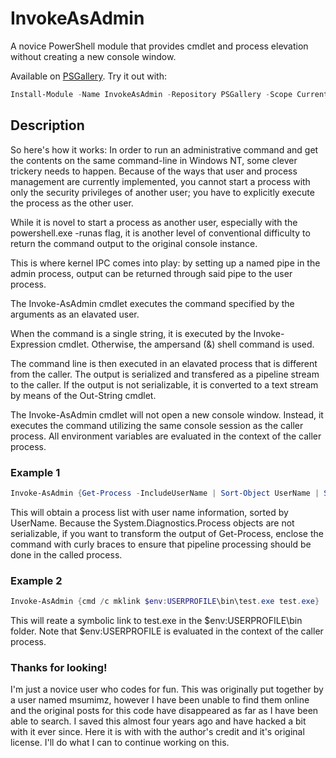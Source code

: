 # InvokeAsAdmin
A novice PowerShell module that provides cmdlet and process elevation without creating a new console window.

Available on [PSGallery](https://www.powershellgallery.com/packages/InvokeAsAdmin). Try it out with:
```powershell
Install-Module -Name InvokeAsAdmin -Repository PSGallery -Scope CurrentUser
```

## Description

So here's how it works: In order to run an administrative command and get the contents on the same command-line in Windows NT, some clever trickery needs to happen. Because of the ways that user and process management are currently implemented, you cannot start a process with only the security privileges of another user; you have to explicitly execute the process as the other user.

While it is novel to start a process as another user, especially with the powershell.exe -runas flag, it is another level of conventional difficulty to return the command output to the original console instance.

This is where kernel IPC comes into play: by setting up a named pipe in the admin process, output can be returned through said pipe to the user process.

The Invoke-AsAdmin cmdlet executes the command specified by the arguments as an elavated user.

When the command is a single string, it is executed by the Invoke-Expression cmdlet. Otherwise, the ampersand (&) shell command is used.

The command line is then executed in an elavated process that is different from the caller. The output is serialized and transfered as a pipeline stream to the caller. If the output is not serializable, it is converted to a text stream by means of the Out-String cmdlet.

The Invoke-AsAdmin cmdlet will not open a new console window. Instead, it executes the command utilizing the same console session as the caller process. All environment variables are evaluated in the context of the caller process.

### Example 1

```powershell
Invoke-AsAdmin {Get-Process -IncludeUserName | Sort-Object UserName | Select-Object UserName, ProcessName}
```
This will obtain a process list with user name information, sorted by UserName. Because the System.Diagnostics.Process objects are not serializable, if you want to transform the output of Get-Process, enclose the command with curly braces to ensure that pipeline processing should be done in the called process.

### Example 2

```powershell
Invoke-AsAdmin {cmd /c mklink $env:USERPROFILE\bin\test.exe test.exe}
```

This will reate a symbolic link to test.exe in the $env:USERPROFILE\bin folder. Note that $env:USERPROFILE is evaluated in the context of the caller process.

### Thanks for looking!

I'm just a novice user who codes for fun. This was originally put together by a user named msumimz, however I have been unable to find them online and the original posts for this code have disappeared as far as I have been able to search. I saved this almost four years ago and have hacked a bit with it ever since. Here it is with with the author's credit and it's original license. I'll do what I can to continue working on this.
